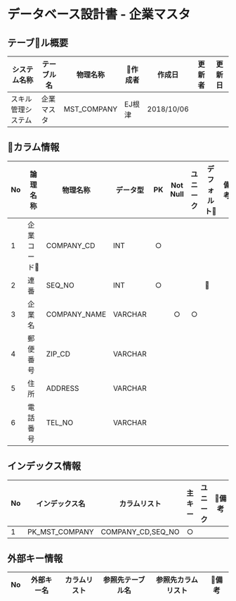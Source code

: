 # データベース設計書 - 企業マスタ

## テーブル概要

|システム名称|テーブル名|物理名称|作成者|作成日|更新者|更新日  
|---|---|---|---|---|---|---|
|スキル管理システム|企業マスタ|MST_COMPANY|EJ根津|2018/10/06

## カラム情報

|No|論理名称|物理名称|データ型|PK|Not Null|ユニーク|デフォルト|備考|  
|---|---|---|---|:-:|:-:|:-:|---|---|
|1|企業コード|COMPANY_CD|INT|○|||||
|2|連番|SEQ_NO|INT|○|||||
|3|企業名|COMPANY_NAME|VARCHAR||○|○|||
|4|郵便番号|ZIP_CD|VARCHAR||||||
|5|住所|ADDRESS|VARCHAR||||||
|6|電話番号|TEL_NO|VARCHAR||||||

## インデックス情報

|No|インデックス名|カラムリスト|主キー|ユニーク|備考|
|---|---|---|:-:|:-:|---|
|1|PK_MST_COMPANY|COMPANY_CD,SEQ_NO|○|||

## 外部キー情報

|No|外部キー名|カラムリスト|参照先テーブル名|参照先カラムリスト|備考|
|---|---|---|---|---|---|


